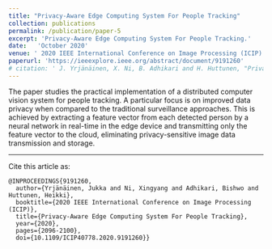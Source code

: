 ```yaml
---
title: "Privacy-Aware Edge Computing System For People Tracking"
collection: publications
permalink: /publication/paper-5
excerpt: 'Privacy-Aware Edge Computing System For People Tracking.'
date:   'October 2020'
venue: ' 2020 IEEE International Conference on Image Processing (ICIP)'
paperurl: 'https://ieeexplore.ieee.org/abstract/document/9191260'
# citation: ' J. Yrjänäinen, X. Ni, B. Adhikari and H. Huttunen, "Privacy-Aware Edge Computing System For People Tracking", 2020 IEEE International Conference on Image Processing (ICIP), 2020, pp. 2096-2100, doi:10.1109/ICIP40778.2020.9191260.'
---
```

The paper studies the practical implementation of a distributed computer vision system for people tracking. A particular focus is on improved data privacy when compared to the traditional surveillance approaches. This is achieved by extracting a feature vector from each detected person by a neural network in real-time in the edge device and transmitting only the feature vector to the cloud, eliminating privacy-sensitive image data transmission and storage. 


---
Cite this article as:

```
@INPROCEEDINGS{9191260,
  author={Yrjänäinen, Jukka and Ni, Xingyang and Adhikari, Bishwo and Huttunen, Heikki},
  booktitle={2020 IEEE International Conference on Image Processing (ICIP)}, 
  title={Privacy-Aware Edge Computing System For People Tracking}, 
  year={2020},
  pages={2096-2100},
  doi={10.1109/ICIP40778.2020.9191260}}
```

